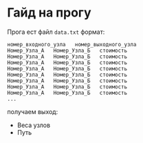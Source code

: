 # Гайд на прогу

Прога ест файл `data.txt`
формат:  
```
номер_входного_узла   номер_выходного_узла
Номер_Узла_А   Номер_Узла_Б   стоимость
Номер_Узла_А   Номер_Узла_Б   стоимость
Номер_Узла_А   Номер_Узла_Б   стоимость
Номер_Узла_А   Номер_Узла_Б   стоимость
Номер_Узла_А   Номер_Узла_Б   стоимость
Номер_Узла_А   Номер_Узла_Б   стоимость
Номер_Узла_А   Номер_Узла_Б   стоимость
Номер_Узла_А   Номер_Узла_Б   стоимость
...
```
получаем выход:  
- Веса узлов
- Путь